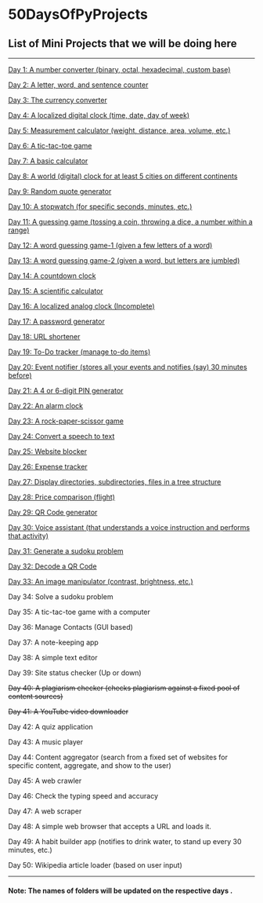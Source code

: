 # **50DaysOfPyProjects**

## List of Mini Projects that we will be doing here

---

[Day 1: A number converter (binary, octal, hexadecimal, custom base)](https://github.com/Sanjaych4/50DaysOfPyProjects/tree/main/Day%201%20Number%20Converter)

[Day 2: A letter, word, and sentence counter](https://github.com/Sanjaych4/50DaysOfPyProjects/tree/main/Day%202%20Counter)

[Day 3: The currency converter](https://github.com/Sanjaych4/50DaysOfPyProjects/tree/main/Day%203%20Currency%20Converter)

[Day 4: A localized digital clock (time, date, day of week)](https://github.com/Sanjaych4/50DaysOfPyProjects/tree/main/Day%204%20Local%20Time)

[Day 5: Measurement calculator (weight, distance, area, volume, etc.)](https://github.com/Sanjaych4/50DaysOfPyProjects/tree/main/Day%205%20Measurement%20Calculator)

[Day 6: A tic-tac-toe game](https://github.com/Sanjaych4/50DaysOfPyProjects/tree/main/Day%206%20Tic%20tac%20toe)

[Day 7: A basic calculator](https://github.com/Sanjaych4/50DaysOfPyProjects/tree/main/Day%207%20Basic%20Calculator)

[Day 8: A world (digital) clock for at least 5 cities on different continents](https://github.com/Sanjaych4/50DaysOfPyProjects/tree/main/Day%208%20Digital%20Clock)

[Day 9: Random quote generator](https://github.com/Sanjaych4/50DaysOfPyProjects/tree/main/Day%209%20Random%20Quote%20Generator)

[Day 10: A stopwatch (for specific seconds, minutes, etc.)](https://github.com/Sanjaych4/50DaysOfPyProjects/tree/main/Day10%20Stopwatch)

[Day 11: A guessing game (tossing a coin, throwing a dice, a number within a range)](https://github.com/Sanjaych4/50DaysOfPyProjects/tree/main/Day11%20Guessing%20game)

[Day 12: A word guessing game-1 (given a few letters of a word)](https://github.com/Sanjaych4/50DaysOfPyProjects/tree/main/Day12%20Word%20Guessing%20Game)

[Day 13: A word guessing game-2 (given a word, but letters are jumbled)](https://github.com/Sanjaych4/50DaysOfPyProjects/tree/main/Day13%20Jumbled%20Word%20Guessing%20Game)

[Day 14: A countdown clock](https://github.com/Sanjaych4/50DaysOfPyProjects/tree/main/Day14%20Coundown%20TImer)

[Day 15: A scientific calculator](https://github.com/Sanjaych4/50DaysOfPyProjects/tree/main/Day15%20Scientific%20Calculator)

[Day 16: A localized analog clock (Incomplete) ](https://github.com/Sanjaych4/50DaysOfPyProjects/tree/main/Day16%20%20A%20Localized%20Analog%20Clock)

[Day 17: A password generator](https://github.com/Sanjaych4/50DaysOfPyProjects/tree/main/Day17%20Password%20Generator)

[Day 18: URL shortener](https://github.com/Sanjaych4/50DaysOfPyProjects/tree/main/Day18%20URL%20Shortner)

[Day 19: To-Do tracker (manage to-do items)](https://github.com/Sanjaych4/50DaysOfPyProjects/tree/main/Day19%20ToDo%20Tracker)

[Day 20: Event notifier (stores all your events and notifies (say) 30 minutes before)](https://github.com/Sanjaych4/50DaysOfPyProjects/tree/main/Day20%20Event%20Notifier)

[Day 21: A 4 or 6-digit PIN generator](https://github.com/Sanjaych4/50DaysOfPyProjects/tree/main/Day21%20Pin%20Generator)

[Day 22: An alarm clock](https://github.com/Sanjaych4/50DaysOfPyProjects/tree/main/Day22%20Alarm%20Clock)

[Day 23: A rock-paper-scissor game](https://github.com/Sanjaych4/50DaysOfPyProjects/tree/main/Day23%20Rock%20Paper%20Scissor)

[Day 24: Convert a speech to text](https://github.com/Sanjaych4/50DaysOfPyProjects/tree/main/Day24%20Speech%20to%20text)

[Day 25: Website blocker](https://github.com/Sanjaych4/50DaysOfPyProjects/tree/main/Day25%20Website%20Blocker)

[Day 26: Expense tracker](https://github.com/Sanjaych4/50DaysOfPyProjects/tree/main/Day26%20Expense%20Tracker)

[Day 27: Display directories, subdirectories, files in a tree structure](https://github.com/Sanjaych4/50DaysOfPyProjects/tree/main/Day27%20Directory%20Structure)

[Day 28: Price comparison (flight)](https://github.com/Sanjaych4/50DaysOfPyProjects/tree/main/Day28%20Price%20Comparision)

[Day 29: QR Code generator](https://github.com/Sanjaych4/50DaysOfPyProjects/tree/main/Day29%20QR%20code%20generator)

[Day 30: Voice assistant (that understands a voice instruction and performs that activity)](https://github.com/Sanjaych4/50DaysOfPyProjects/tree/main/Day30%20Voice%20assistant)

[Day 31: Generate a sudoku problem](https://github.com/Sanjaych4/50DaysOfPyProjects/tree/main/Day31%20Sudoku%20problem)

[Day 32: Decode a QR Code](https://github.com/Sanjaych4/50DaysOfPyProjects/tree/main/Day32%20Decode%20QRcode)

[Day 33: An image manipulator (contrast, brightness, etc.)](https://github.com/Sanjaych4/50DaysOfPyProjects/tree/main/Day33%20Image%20Manipulator)

Day 34: Solve a sudoku problem

Day 35: A tic-tac-toe game with a computer

Day 36: Manage Contacts (GUI based)

Day 37: A note-keeping app

Day 38: A simple text editor

Day 39: Site status checker (Up or down)

~~Day 40: A plagiarism checker (checks plagiarism against a fixed pool of content sources)~~

~~Day 41: A YouTube video downloader~~

Day 42: A quiz application

Day 43: A music player

Day 44: Content aggregator (search from a fixed set of websites for specific content, aggregate, and show to the user)

Day 45: A web crawler

Day 46: Check the typing speed and accuracy

Day 47: A web scraper

Day 48: A simple web browser that accepts a URL and loads it.

Day 49: A habit builder app (notifies to drink water, to stand up every 30 minutes, etc.)

Day 50: Wikipedia article loader (based on user input)

---

#### **Note: The names of folders will be updated on the respective days .**
